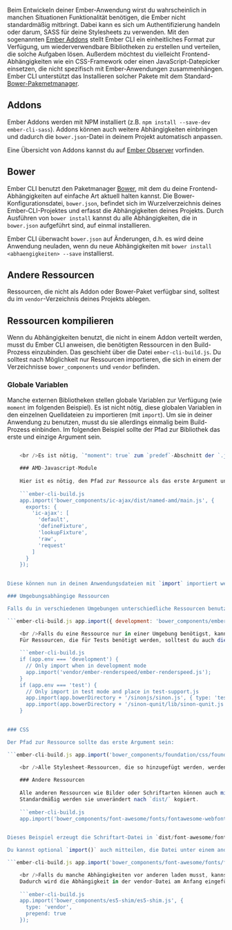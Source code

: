 Beim Entwickeln deiner Ember-Anwendung wirst du wahrscheinlich in manchen Situationen Funktionalität benötigen, die Ember nicht standardmäßig mitbringt. Dabei kann es sich um Authentifizierung handeln oder darum, SASS für deine Stylesheets zu verwenden. Mit den sogenannten [Ember Addons](#toc_addons) stellt Ember CLI ein einheitliches Format zur Verfügung, um wiederverwendbare Bibliotheken zu erstellen und verteilen, die solche Aufgaben lösen. Außerdem möchtest du vielleicht Frontend-Abhängigkeiten wie ein CSS-Framework oder einen JavaScript-Datepicker einsetzen, die nicht spezifisch mit Ember-Anwendungen zusammenhängen. Ember CLI unterstützt das Installieren solcher Pakete mit dem Standard-[Bower-Pakemetmanager](#toc_bower).

## Addons

Ember Addons werden mit NPM installiert (z.B. `npm install --save-dev ember-cli-sass`). Addons können auch weitere Abhängigkeiten einbringen und dadurch die `bower.json`-Datei in deinem Projekt automatisch anpassen.

Eine Übersicht von Addons kannst du auf [Ember Observer](http://emberobserver.com) vorfinden.

## Bower

Ember CLI benutzt den Paketmanager [Bower](http://bower.io), mit dem du deine Frontend-Abhängigkeiten auf einfache Art aktuell halten kannst. Die Bower-Konfigurationsdatei, `bower.json`, befindet sich im Wurzelverzeichnis deines Ember-CLI-Projektes und erfasst die Abhängigkeiten deines Projekts. Durch Ausführen von `bower install` kannst du alle Abhängigkeiten, die in `bower.json` aufgeführt sind, auf einmal installieren.

Ember CLI überwacht `bower.json` auf Änderungen, d.h. es wird deine Anwendung neuladen, wenn du neue Abhängigkeiten mit `bower install <abhaengigkeiten> --save` installierst.

## Andere Ressourcen

Ressourcen, die nicht als Addon oder Bower-Paket verfügbar sind, solltest du im `vendor`-Verzeichnis deines Projekts ablegen.

## Ressourcen kompilieren

Wenn du Abhängigkeiten benutzt, die nicht in einem Addon verteilt werden, musst du Ember CLI anweisen, die benötigten Ressourcen in den Build-Prozess einzubinden. Das geschieht über die Datei `ember-cli-build.js`. Du solltest nach Möglichkeit nur Ressourcen importieren, die sich in einem der Verzeichnisse `bower_components` und `vendor` befinden.

### Globale Variablen

Manche externen Bibliotheken stellen globale Variablen zur Verfügung (wie `moment` im folgenden Beispiel). Es ist nicht nötig, diese globalen Variablen in den einzelnen Quelldateien zu importieren (mit `import`). Um sie in deiner Anwendung zu benutzen, musst du sie allerdings einmalig beim Build-Prozess einbinden. Im folgenden Beispiel sollte der Pfad zur Bibliothek das erste und einzige Argument sein.

```ember-cli-build.js app.import('bower_components/moment/moment.js');

    <br />Es ist nötig, `"moment": true` zum `predef`-Abschnitt der `.jshintrc` hinzuzufügen, um Fehlermeldungen zu unterdrücken, dass eine undefinierte Variable benutzt werde.
    
    ### AMD-Javascript-Module
    
    Hier ist es nötig, den Pfad zur Ressource als das erste Argument und die Liste der Module und exports als das zweite Argument mitzugeben.
    
    ```ember-cli-build.js
    app.import('bower_components/ic-ajax/dist/named-amd/main.js', {
      exports: {
        'ic-ajax': [
          'default',
          'defineFixture',
          'lookupFixture',
          'raw',
          'request'
        ]
      }
    });
    

Diese können nun in deinen Anwendungsdateien mit `import` importiert werden. (z.B. `import { raw as icAjaxRaw } from 'ic-ajax';`)

### Umgebungsabhängige Ressourcen

Falls du in verschiedenen Umgebungen unterschiedliche Ressourcen benutzen musst, kannst du ein Objekt als ersten Parameter spezifizieren. Die Keys dieses Objekts sind die Umgebungsnamen und die Werte sind die Ressourcen, die in den jeweiligen Umgebungen benutzt werden sollen.

```ember-cli-build.js app.import({ development: 'bower_components/ember/ember.js', production: 'bower_components/ember/ember.prod.js' });

    <br />Falls du eine Ressource nur in einer Umgebung benötigst, kannst du `app.import` in ein `if`-Statement einschließen.
    Für Ressourcen, die für Tests benötigt werden, solltest du auch die `{type: 'test'}`-Option benutzen, um sicherzustellen, dass sie auch im Test-Modus verfügbar sind.
    
    ```ember-cli-build.js
    if (app.env === 'development') {
      // Only import when in development mode
      app.import('vendor/ember-renderspeed/ember-renderspeed.js');
    }
    if (app.env === 'test') {
      // Only import in test mode and place in test-support.js
      app.import(app.bowerDirectory + '/sinonjs/sinon.js', { type: 'test' });
      app.import(app.bowerDirectory + '/sinon-qunit/lib/sinon-qunit.js', { type: 'test' });
    }
    

### CSS

Der Pfad zur Ressource sollte das erste Argument sein:

```ember-cli-build.js app.import('bower_components/foundation/css/foundation.css');

    <br />Alle Stylesheet-Ressourcen, die so hinzugefügt werden, werden zusammengefügt und in die `/assets/vendor.css` geschrieben.
    
    ### Andere Ressourcen
    
    Alle anderen Ressourcen wie Bilder oder Schriftarten können auch mit `import()` hinzugefügt werden.
    Standardmäßig werden sie unverändert nach `dist/` kopiert.
    
    ```ember-cli-build.js
    app.import('bower_components/font-awesome/fonts/fontawesome-webfont.ttf');
    

Dieses Beispiel erzeugt die Schriftart-Datei in `dist/font-awesome/fonts/fontawesome-webfont.ttf`.

Du kannst optional `import()` auch mitteilen, die Datei unter einem anderen Pfad zu plazieren. Das folgende Beispiel kopiert die Datei nach `dist/assets/fontawesome-webfont.ttf`.

```ember-cli-build.js app.import('bower_components/font-awesome/fonts/fontawesome-webfont.ttf', { destDir: 'assets' });

    <br />Falls du manche Abhängigkeiten vor anderen laden musst, kannst du im zweiten Argument von `import()` die `prepend`-Eigenschaft auf `true` setzen.
    Dadurch wird die Abhängigkeit in der vendor-Datei am Anfang eingefügt anstatt am Ende, wie es das Standard-Verhalten wäre.
    
    ```ember-cli-build.js
    app.import('bower_components/es5-shim/es5-shim.js', {
      type: 'vendor',
      prepend: true
    });